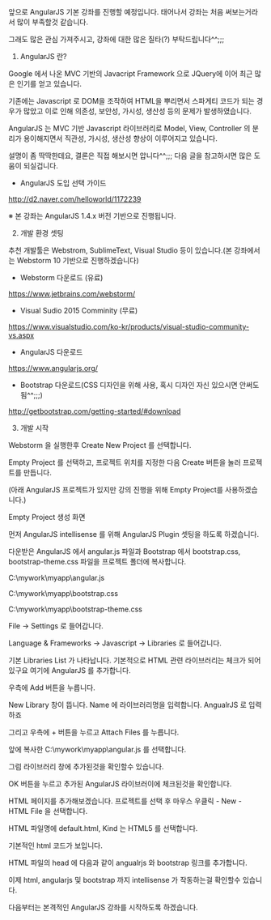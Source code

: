앞으로 AngularJS 기본 강좌를 진행할 예정입니다. 태어나서 강좌는 처음 써보는거라서 많이 부족할것 같습니다.

그래도 많은 관심 가져주시고, 강좌에 대한 많은 질타(?) 부탁드립니다^^;;;



1. AngularJS 란?

 Google 에서 나온 MVC 기반의 Javacript Framework 으로 JQuery에 이어 최근 많은 인기를 얻고 있습니다.

기존에는 Javascript 로 DOM을 조작하여 HTML을 뿌리면서 스파게티 코드가 되는 경우가 많았고 이로 인해 의존성, 보안성, 가시성, 생산성 등의 문제가 발생하였습니다.

AngularJS 는 MVC 기반 Javascript 라이브러리로 Model, View, Controller 의 분리가 용이해지면서 직관성, 가시성, 생산성 향상이 이루어지고 있습니다.

설명이 좀 딱딱한데요, 결론은 직접 해보시면 압니다^^;;; 다음 글을 참고하시면 많은 도움이 되실겁니다.



- AngularJS 도입 선택 가이드

http://d2.naver.com/helloworld/1172239



※ 본 강좌는 AngularJS 1.4.x 버전 기반으로 진행됩니다.





2. 개발 환경 셋팅

 추천 개발툴은 Webstrom, SublimeText, Visual Studio 등이 있습니다.(본 강좌에서는 Webstorm 10 기반으로 진행하겠습니다)



- Webstorm 다운로드 (유료)

https://www.jetbrains.com/webstorm/



- Visual Sudio 2015 Comminity (무료)

https://www.visualstudio.com/ko-kr/products/visual-studio-community-vs.aspx



- AngularJS 다운로드

https://www.angularjs.org/



- Bootstrap 다운로드(CSS 디자인을 위해 사용, 혹시 디자인 자신 있으시면 안써도 됨^^;;;)

http://getbootstrap.com/getting-started/#download





3. 개발 시작

Webstorm 을 실행한후 Create New Project 를 선택합니다.





Empty Project 를 선택하고, 프로젝트 위치를 지정한 다음 Create 버튼을 눌러 프로젝트를 만듭니다.

(아래 AngularJS 프로젝트가 있지만 강의 진행을 위해 Empty Project를 사용하겠습니다.)

 





Empty Project 생성 화면







먼저 AngularJS  intellisense 를 위해 AngularJS Plugin 셋팅을 하도록 하겠습니다.

다운받은 AngularJS 에서 angular.js 파일과 Bootstrap 에서 bootstrap.css, bootstrap-theme.css 파일을 프로젝트 폴더에 복사합니다.

C:\mywork\myapp\angular.js

C:\mywork\myapp\bootstrap.css

C:\mywork\myapp\bootstrap-theme.css



File → Settings 로 들어갑니다. 

 



Language & Frameworks → Javascript → Libraries 로 들어갑니다.

기본 Libraries List 가 나타납니다. 기본적으로 HTML 관련 라이브러리는 체크가 되어 있구요 여기에 AngularJS 를 추가합니다.

우측에 Add 버튼을 누릅니다.









New Library 창이 뜹니다. Name 에 라이브러리명을 입력합니다. AngualrJS 로 입력하죠

그리고 우측에 + 버튼을 누르고 Attach Files 를 누릅니다.








앞에 복사한 C:\mywork\myapp\angular.js 를 선택합니다.

그럼 라이브러리 창에 추가된것을 확인할수 있습니다.

 





OK 버튼을 누르고 추가된 AngularJS 라이브러이에 체크된것을 확인합니다.

 





HTML 페이지를 추가해보겠습니다. 프로젝트를 선택 후 마우스 우클릭 - New - HTML File 을 선택합니다.


 



HTML 파일명에 default.html, Kind 는 HTML5 를 선택합니다.








기본적인 html 코드가 보입니다. 









HTML 파일의 head 에 다음과 같이 angualrjs 와 bootstrap 링크를 추가합니다.

<link href="bootstrap.css" rel="stylesheet" />
<link href="bootstrap-theme.css" rel="stylesheet" />
<script src="angular.js"></script>

 






이제 html, angularjs 및 bootstrap 까지 intellisense 가 작동하는걸 확인할수 있습니다.



다음부터는 본격적인 AngularJS 강좌를 시작하도록 하겠습니다.